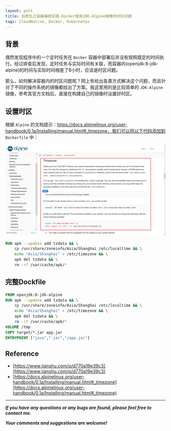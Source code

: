 ```yaml
---
layout: post
title: 云原生之容器编排实践-Docker使用JDK-Alpine镜像的时区问题
tags: CloudNative, Docker, Kubernetes
---
```


## 背景

偶然发现程序中的一个定时任务在 `Docker` 容器中部署后并没有按照既定的时间执行。经过排查后发现，定时任务与实际时间有关联，而容器内(openjdk:8-jdk-alpine)的时间与实际时间相差了8小时，应该是时区问题。

那么，如何解决容器内的时区问题呢？网上有给出各类方式解决这个问题，而且针对了不同的操作系统的镜像都给出了方案。我这里用的是比较简单的 `JDK-Alpine` 镜像，参考其官方文档后，直接在构建自己的镜像时设置好时区。

## 设置时区

根据 `Alpine` 的文档提示：https://docs.alpinelinux.org/user-handbook/0.1a/Installing/manual.html#_timezone，我们可以将以下代码添加到 `Dockerfile` 中：

![2022-09-10-AlpineTimeZone.jpg](https://github.com/heartsuit/heartsuit.github.io/raw/master/pictures/2022-09-10-AlpineTimeZone.jpg)

```dockerfile
RUN apk --update add tzdata && \
    cp /usr/share/zoneinfo/Asia/Shanghai /etc/localtime && \
    echo "Asia/Shanghai" > /etc/timezone && \
    apk del tzdata && \
    rm -rf /var/cache/apk/*
```

## 完整Dockfile

```dockerfile
FROM openjdk:8-jdk-alpine
RUN apk --update add tzdata && \
    cp /usr/share/zoneinfo/Asia/Shanghai /etc/localtime && \
    echo "Asia/Shanghai" > /etc/timezone && \
    apk del tzdata && \
    rm -rf /var/cache/apk/*
VOLUME /tmp
COPY target/*.jar app.jar
ENTRYPOINT ["java","-jar","/app.jar"]
```

## Reference

* [https://www.jianshu.com/p/d770a19e39c3](https://www.jianshu.com/p/d770a19e39c3)
* [https://docs.alpinelinux.org/user-handbook/0.1a/Installing/manual.html#_timezone](https://docs.alpinelinux.org/user-handbook/0.1a/Installing/manual.html#_timezone)

---

***If you have any questions or any bugs are found, please feel free to contact me.***

***Your comments and suggestions are welcome!***
